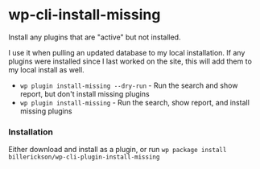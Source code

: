 # wp-cli-install-missing
Install any plugins that are "active" but not installed. 

I use it when pulling an updated database to my local installation. If any plugins were installed since I last worked on the site, this will add them to my local install as well.

* `wp plugin install-missing --dry-run` - Run the search and show report, but don't install missing plugins
* `wp plugin install-missing` - Run the search, show report, and install missing plugins

### Installation

Either download and install as a plugin, or run `wp package install billerickson/wp-cli-plugin-install-missing`
